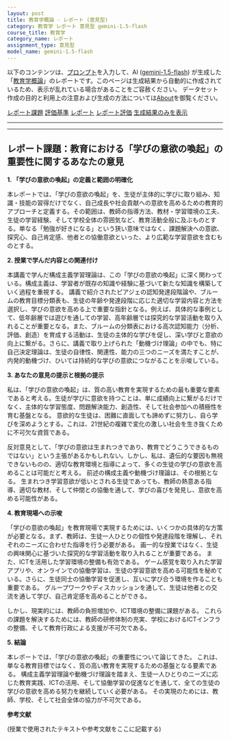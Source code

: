 ```yaml
---
layout: post
title: 教育学概論 - レポート (意見型)
category: 教育学 レポート 意見型 gemini-1.5-flash
course_title: 教育学
category_name: レポート
assignment_type: 意見型
model_name: gemini-1.5-flash
---
```


以下のコンテンツは、[プロンプト](http://127.0.0.1:8000/generated/教育学/gemini-1.5-flash/prompt_レポート-意見型.md)を入力して、AI ([gemini-1.5-flash](contents/gemini-1.5-flash)) が生成した「[教育学概論](/contents/教育学/)」のレポートです。このページは生成結果から自動的に作成されているため、表示が乱れている場合があることをご容赦ください。
データセット作成の目的と利用上の注意および生成の方法については[About](/About)を御覧ください。

[レポート課題](../レポート課題-意見型)
[評価基準](../評価基準-意見型)
[レポート](../レポート-意見型)
[レポート評価](../レポート評価-意見型)
[生成結果のみを表示](http://127.0.0.1:8000/generated/教育学/gemini-1.5-flash/レポート-意見型.md)
  

***
***
  
## レポート課題：教育における「学びの意欲の喚起」の重要性に関するあなたの意見

**1. 「学びの意欲の喚起」の定義と範囲の明確化**

本レポートでは、「学びの意欲の喚起」を、生徒が主体的に学びに取り組み、知識・技能の習得だけでなく、自己成長や社会貢献への意欲を高めるための教育的アプローチと定義する。その範囲は、教師の指導方法、教材・学習環境の工夫、生徒の学習経験、そして学校全体の雰囲気など、教育活動全般に及ぶものとする。単なる「勉強が好きになる」という狭い意味ではなく、課題解決への意欲、探究心、自己肯定感、他者との協働意欲といった、より広範な学習意欲を含むものとする。

**2. 授業で学んだ内容との関連付け**

本講義で学んだ構成主義学習理論は、この「学びの意欲の喚起」に深く関わっている。構成主義は、学習者が既存の知識や経験に基づいて新たな知識を構築していく過程を重視する。  講義で紹介されたピアジェの認知発達段階論や、ブルームの教育目標分類表も、生徒の年齢や発達段階に応じた適切な学習内容と方法を選択し、学びの意欲を高める上で重要な指針となる。例えば、具体的な事例として、低年齢層では遊びを通しての学習、高年齢層では探究的な学習活動を取り入れることが重要となる。また、ブルームの分類表における高次認知能力（分析、評価、創造）を育成する活動は、生徒の主体的な学びを促し、深い学びと意欲の向上に繋がる。さらに、講義で取り上げられた「動機づけ理論」の中でも、特に自己決定理論は、生徒の自律性、関連性、能力の三つのニーズを満たすことが、内発的動機づけ、ひいては持続的な学びの意欲につながることを示唆している。

**3. あなたの意見の提示と根拠の提示**

私は、「学びの意欲の喚起」は、質の高い教育を実現するための最も重要な要素であると考える。生徒が学びに意欲を持つことは、単に成績向上に繋がるだけでなく、主体的な学習態度、問題解決能力、創造性、そして社会参加への積極性を育む基盤となる。  意欲的な生徒は、困難に直面しても諦めずに努力し、自ら学びを深めようとする。これは、21世紀の複雑で変化の激しい社会を生き抜くために不可欠な資質である。

反対意見として、「学びの意欲は生まれつきであり、教育でどうこうできるものではない」という主張があるかもしれない。しかし、私は、遺伝的な要因も無視できないものの、適切な教育環境と指導によって、多くの生徒の学びの意欲を高めることは可能だと考える。  前述の構成主義や動機づけ理論は、その根拠となる。  生まれつき学習意欲が低いとされる生徒であっても、教師の熱意ある指導、適切な教材、そして仲間との協働を通して、学びの喜びを発見し、意欲を高める可能性がある。

**4. 教育現場への示唆**

「学びの意欲の喚起」を教育現場で実現するためには、いくつかの具体的な方策が必要となる。まず、教師は、生徒一人ひとりの個性や発達段階を理解し、それぞれのニーズに合わせた指導を行う必要がある。  画一的な授業ではなく、生徒の興味関心に基づいた探究的な学習活動を取り入れることが重要である。  また、ICTを活用した学習環境の整備も有効である。  ゲーム感覚を取り入れた学習アプリや、オンラインでの協働学習は、生徒の学習意欲を高める可能性を秘めている。さらに、生徒同士の協働学習を促進し、互いに学び合う環境を作ることも重要である。  グループワークやディスカッションを通して、生徒は他者との交流を通して学び、自己肯定感を高めることができる。

しかし、現実的には、教師の負担増加や、ICT環境の整備に課題がある。  これらの課題を解決するためには、教師の研修体制の充実、学校におけるICTインフラの整備、そして教育行政による支援が不可欠である。

**5. 結論**

本レポートでは、「学びの意欲の喚起」の重要性について論じてきた。  これは、単なる教育目標ではなく、質の高い教育を実現するための基盤となる要素である。  構成主義学習理論や動機づけ理論を踏まえ、生徒一人ひとりのニーズに応じた教育実践、ICTの活用、そして協働学習の促進などを通して、全ての生徒の学びの意欲を高める努力を継続していく必要がある。  その実現のためには、教師、学校、そして社会全体の協力が不可欠である。


**参考文献**

(授業で使用されたテキストや参考文献をここに記載する)
